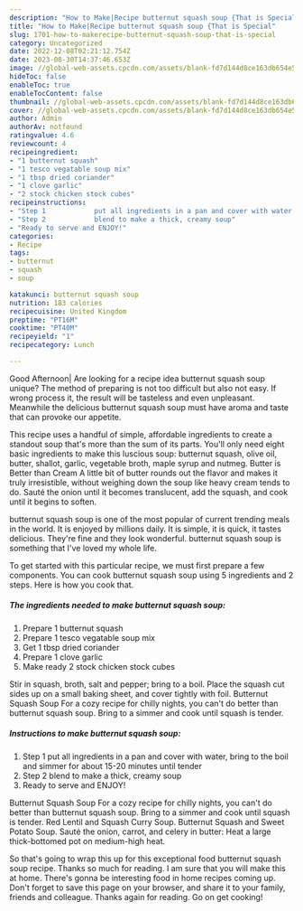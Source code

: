 ```yaml
---
description: "How to Make|Recipe butternut squash soup {That is Special"
title: "How to Make|Recipe butternut squash soup {That is Special"
slug: 1701-how-to-makerecipe-butternut-squash-soup-that-is-special
category: Uncategorized
date: 2022-12-08T02:21:12.754Z
date: 2023-08-30T14:37:46.653Z
image: //global-web-assets.cpcdn.com/assets/blank-fd7d144d8ce163db654e5a02c40b08a2775adb7897d16e4062681dc7e1b2800f.png
hideToc: false
enableToc: true
enableTocContent: false
thumbnail: //global-web-assets.cpcdn.com/assets/blank-fd7d144d8ce163db654e5a02c40b08a2775adb7897d16e4062681dc7e1b2800f.png
cover: //global-web-assets.cpcdn.com/assets/blank-fd7d144d8ce163db654e5a02c40b08a2775adb7897d16e4062681dc7e1b2800f.png
author: Admin
authorAv: notfound
ratingvalue: 4.6
reviewcount: 4
recipeingredient:
- "1 butternut squash"
- "1 tesco vegatable soup mix"
- "1 tbsp dried coriander"
- "1 clove garlic"
- "2 stock chicken stock cubes"
recipeinstructions:
- "Step 1            put all ingredients in a pan and cover with water, bring to the boil and simmer for about 15-20 minutes until tender"
- "Step 2            blend to make a thick, creamy soup"
- "Ready to serve and ENJOY!"
categories:
- Recipe
tags:
- butternut
- squash
- soup

katakunci: butternut squash soup 
nutrition: 183 calories
recipecuisine: United Kingdom
preptime: "PT16M"
cooktime: "PT40M"
recipeyield: "1"
recipecategory: Lunch

---
```



Good Afternoon| Are looking for a recipe idea butternut squash soup unique? The method of preparing is not too difficult but also not easy. If wrong process it, the result will be tasteless and even unpleasant. Meanwhile the delicious butternut squash soup must have aroma and taste that can provoke our appetite.





This recipe uses a handful of simple, affordable ingredients to create a standout soup that&#39;s more than the sum of its parts. You&#39;ll only need eight basic ingredients to make this luscious soup: butternut squash, olive oil, butter, shallot, garlic, vegetable broth, maple syrup and nutmeg. Butter is Better than Cream A little bit of butter rounds out the flavor and makes it truly irresistible, without weighing down the soup like heavy cream tends to do. Sauté the onion until it becomes translucent, add the squash, and cook until it begins to soften.

butternut squash soup is one of the most popular of current trending meals in the world. It is enjoyed by millions daily. It is simple, it is quick, it tastes delicious. They're fine and they look wonderful. butternut squash soup is something that I've loved my whole life.


To get started with this particular recipe, we must first prepare a few components. You can cook butternut squash soup using 5 ingredients and 2 steps. Here is how you cook that.

<!--inarticleads1-->

##### The ingredients needed to make butternut squash soup:

1. Prepare 1 butternut squash
1. Prepare 1 tesco vegatable soup mix
1. Get 1 tbsp dried coriander
1. Prepare 1 clove garlic
1. Make ready 2 stock chicken stock cubes


Stir in squash, broth, salt and pepper; bring to a boil. Place the squash cut sides up on a small baking sheet, and cover tightly with foil. Butternut Squash Soup For a cozy recipe for chilly nights, you can&#39;t do better than butternut squash soup. Bring to a simmer and cook until squash is tender. 

<!--inarticleads2-->

##### Instructions to make butternut squash soup:

1. Step 1            put all ingredients in a pan and cover with water, bring to the boil and simmer for about 15-20 minutes until tender
1. Step 2            blend to make a thick, creamy soup
1. Ready to serve and ENJOY!

Butternut Squash Soup For a cozy recipe for chilly nights, you can&#39;t do better than butternut squash soup. Bring to a simmer and cook until squash is tender. Red Lentil and Squash Curry Soup. Butternut Squash and Sweet Potato Soup. Sauté the onion, carrot, and celery in butter: Heat a large thick-bottomed pot on medium-high heat. 

So that's going to wrap this up for this exceptional food butternut squash soup recipe. Thanks so much for reading. I am sure that you will make this at home. There's gonna be interesting food in home recipes coming up. Don't forget to save this page on your browser, and share it to your family, friends and colleague. Thanks again for reading. Go on get cooking!
